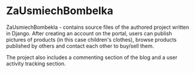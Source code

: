 # ZaUsmiechBombelka
ZaUsmiechBombekla - contains source files of the authored project written in Django. After creating an account on the portal, 
users can publish pictures of products (in this case children's clothes), browse products published by others and contact each
other to buy/sell them.   

The project also includes a commenting section of the blog and a user activity tracking section.
